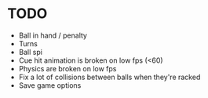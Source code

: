 # TODO
- Ball in hand / penalty
- Turns
- Ball spi
- Cue hit animation is broken on low fps (<60)
- Physics are broken on low fps
- Fix a lot of collisions between balls when they're racked
- Save game options
